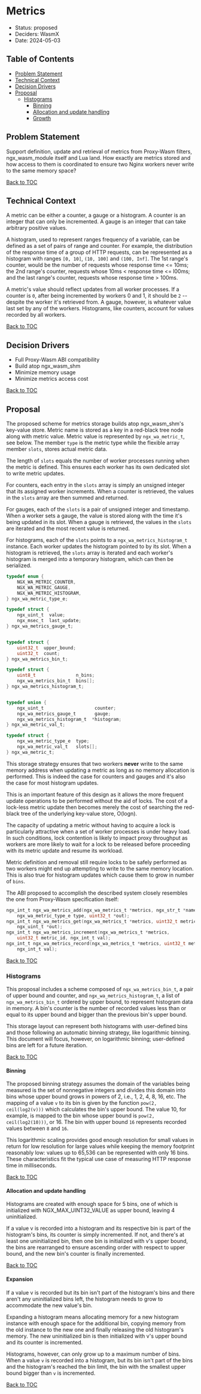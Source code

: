 # Metrics

* Status: proposed
* Deciders: WasmX
* Date: 2024-05-03

## Table of Contents

- [Problem Statement](#problem-statement)
- [Technical Context](#technical-context)
- [Decision Drivers](#decision-drivers)
- [Proposal](#proposal)
    - [Histograms](#histograms)
        - [Binning](#binning)
        - [Allocation and update handling](#allocation-and-update-handling)
        - [Growth](#growth)

## Problem Statement

Support definition, update and retrieval of metrics from Proxy-Wasm filters,
ngx_wasm_module itself and Lua land. How exactly are metrics stored and how 
access to them is coordinated to ensure two Nginx workers never write to the
same memory space?

[Back to TOC](#table-of-contents)

## Technical Context

A metric can be either a counter, a gauge or a histogram.
A counter is an integer that can only be incremented.
A gauge is an integer that can take arbitrary positive values. 

A histogram, used to represent ranges frequency of a variable, can be defined
as a set of pairs of range and counter. For example, the distribution of the
response time of a group of HTTP requests, can be represented as a histogram
with ranges `[0, 10]`, `(10, 100]` and `(100, Inf]`. The 1st range's counter,
would be the number of requests whose response time <= 10ms; the 2nd range's
counter, requests whose 10ms < response time <= l00ms; and the last range's
counter, requests whose response time > 100ms.

A metric's value should reflect updates from all worker processes. If a counter
is `0`, after being incremented by workers 0 and 1, it should be `2` -- despite
the worker it's retrieved from. A gauge, however, is whatever value last set by
any of the workers. Histograms, like counters, account for values recorded by
all workers.

[Back to TOC](#table-of-contents)

## Decision Drivers

* Full Proxy-Wasm ABI compatibility
* Build atop ngx_wasm_shm
* Minimize memory usage
* Minimize metrics access cost

[Back to TOC](#table-of-contents)

## Proposal

The proposed scheme for metrics storage builds atop ngx_wasm_shm's key-value
store. Metric name is stored as a key in a red-black tree node along with metric
value. Metric value is represented by `ngx_wa_metric_t`, see below. The member
`type` is the metric type while the flexible array member `slots`, stores actual
metric data.

The length of `slots` equals the number of worker processes running when the
metric is defined. This ensures each worker has its own dedicated slot to write
metric updates.

For counters, each entry in the `slots` array is simply an unsigned integer that
its assigned worker increments. When a counter is retrieved, the values in the
`slots` array are then summed and returned.

For gauges, each of the `slots` is a pair of unsigned integer and timestamp.
When a worker sets a gauge, the value is stored along with the time
it's being updated in its slot. When a gauge is retrieved, the values in the
`slots` are iterated and the most recent value is returned.

For histograms, each of the `slots` points to a `ngx_wa_metrics_histogram_t`
instance. Each worker updates the histogram pointed to by its slot. When a
histogram is retrieved, the `slots` array is iterated and each worker's
histogram is merged into a temporary histogram, which can then be serialized.

```c
typedef enum {
    NGX_WA_METRIC_COUNTER,
    NGX_WA_METRIC_GAUGE,
    NGX_WA_METRIC_HISTOGRAM,
} ngx_wa_metric_type_e;

typedef struct {
    ngx_uint_t  value;
    ngx_msec_t  last_update;
} ngx_wa_metrics_gauge_t;


typedef struct {
    uint32_t  upper_bound;
    uint32_t  count;
} ngx_wa_metrics_bin_t;

typedef struct {
    uint8_t               n_bins;
    ngx_wa_metrics_bin_t  bins[];
} ngx_wa_metrics_histogram_t;


typedef union {
    ngx_uint_t                   counter;
    ngx_wa_metrics_gauge_t       gauge;
    ngx_wa_metrics_histogram_t  *histogram;
} ngx_wa_metric_val_t;

typedef struct {
    ngx_wa_metric_type_e  type;
    ngx_wa_metric_val_t   slots[];
} ngx_wa_metric_t;
```

This storage strategy ensures that two workers **never** write to the same
memory address when updating a metric as long as no memory allocation is
performed. This is indeed the case for counters and gauges and it's also the
case for most histogram updates.

This is an important feature of this design as it allows the more frequent
update operations to be performed without the aid of locks. The cost of a
lock-less metric update then becomes merely the cost of searching the red-black
tree of the underlying key-value store, O(logn).

The capacity of updating a metric without having to acquire a lock is
particularly attractive when a set of worker processes is under heavy load. In
such conditions, lock contention is likely to impact proxy throughput as workers
are more likely to wait for a lock to be released before proceeding with its
metric update and resume its workload.

Metric definition and removal still require locks to be safely performed as two
workers might end up attempting to write to the same memory location. This is
also true for histogram updates which cause them to grow in number of `bins`.

The ABI proposed to accomplish the described system closely resembles the one
from Proxy-Wasm specification itself:

```c
ngx_int_t ngx_wa_metrics_add(ngx_wa_metrics_t *metrics, ngx_str_t *name,
    ngx_wa_metric_type_e type, uint32_t *out);
ngx_int_t ngx_wa_metrics_get(ngx_wa_metrics_t *metrics, uint32_t metric_id,
    ngx_uint_t *out);
ngx_int_t ngx_wa_metrics_increment(ngx_wa_metrics_t *metrics,
    uint32_t metric_id, ngx_int_t val);
ngx_int_t ngx_wa_metrics_record(ngx_wa_metrics_t *metrics, uint32_t metric_id,
    ngx_int_t val);
```

[Back to TOC](#table-of-contents)

### Histograms

This proposal includes a scheme composed of `ngx_wa_metrics_bin_t`, a pair of
upper bound and counter, and `ngx_wa_metrics_histogram_t`, a list of
`ngx_wa_metrics_bin_t` ordered by upper bound, to represent histogram data in
memory. A bin's counter is the number of recorded values less than or equal to
its upper bound and bigger than the previous bin's upper bound.

This storage layout can represent both histograms with user-defined bins and
those following an automatic binning strategy, like logarithmic binning. This
document will focus, however, on logarithmic binning; user-defined bins are left
for a future iteration.

[Back to TOC](#table-of-contents)

#### Binning

The proposed binning strategy assumes the domain of the variables being measured
is the set of nonnegative integers and divides this domain into bins whose upper
bound grows in powers of 2, i.e., 1, 2, 4, 8, 16, etc. The mapping of a value
`v` to its bin is given by the function `pow(2, ceil(log2(v)))` which calculates
the bin's upper bound. The value 10, for example, is mapped to the bin whose
upper bound is `pow(2, ceil(log2(10)))`, or 16. The bin with upper bound `16`
represents recorded values between `8` and `16`.

This logarithmic scaling provides good enough resolution for small values in
return for low resolution for large values while keeping the memory footprint
reasonably low: values up to 65,536 can be represented with only 16 bins. These
characteristics fit the typical use case of measuring HTTP response time in
milliseconds.

[Back to TOC](#table-of-contents)

#### Allocation and update handling

Histograms are created with enough space for 5 bins, one of which is initialized
with NGX_MAX_UINT32_VALUE as upper bound, leaving 4 uninitialized.

If a value v is recorded into a histogram and its respective bin is part of the
histogram's bins, its counter is simply incremented. If not, and there's at
least one uninitialized bin, then one bin is initialized with v's upper bound,
the bins are rearranged to ensure ascending order with respect to upper bound,
and the new bin's counter is finally incremented.

[Back to TOC](#table-of-contents)

#### Expansion

If a value v is recorded but its bin isn't part of the histogram's bins and
there aren't any uninitialized bins left, the histogram needs to grow to
accommodate the new value's bin.

Expanding a histogram means allocating memory for a new histogram instance with
enough space for the additional bin, copying memory from the old instance to
the new one and finally releasing the old histogram's memory. The new
uninitialized bin is then initialized with v's upper bound and its counter is
incremented.

Histograms, however, can only grow up to a maximum number of bins. When a value
`v` is recorded into a histogram, but its bin isn't part of the bins and the
histogram's reached the bin limit, the bin with the smallest upper bound bigger
than `v` is incremented.

[Back to TOC](#table-of-contents)
